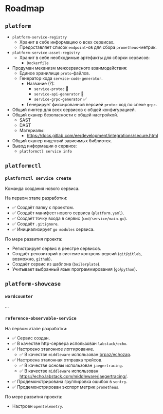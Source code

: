 # Roadmap

## `platform`

* `platform-service-registry`
    * Хранит в себе информацию о всех сервисах.
    * Предоставляет список `endpoint`-ов для сбора `prometheus`-метрик.
* `platform-service-asset-registry`
    * Хранит в себе необходимые артефакты для сборки сервисов:
        * `Dockerfile`
* Продуман механизм межсервисного взаимодействия:
    * Единое хранилище `proto`-файлов.
    * Генератор кода `service-code-generator`.
        * Название (?):
            * `service-protoc` :thinking:
            * `service-api-generator` :thinking:
            * `service-grpc-generator` :white_check_mark:
        * Генерирует фиксированной версией `protoc` код по спеке `grpc`.
* Общий линтер для всех сервисов с общей конфигурацией.
* Общий сканер безопасности с общей настройкой.
    * SAST
    * DAST
    * Материалы:
        * https://docs.gitlab.com/ee/development/integrations/secure.html
* Общий сканер лицензий зависимых библиотек.
* Вывод информации о сервисе:
    * `platformctl service info`

## `platformctl`

### `platformctl service create`

Команда создания нового сервиса.

На первом этапе разработки:

* :white_check_mark: Создаёт папку с проектом.
* :white_check_mark: Создаёт манифест нового сервиса (`platform.yaml`).
* :white_check_mark: Создаёт точку входа в сервис (`cmd/service/main.go`).
* :white_check_mark: Создаёт `.gitignore`.
* :white_check_mark: Инициализирует `go modules` сервиса.

По мере развития проекта:

* Регистрирует сервис в реестре сервисов.
* Создаёт репозиторий в системе контроля версий (`git`/`gitlab`,
  возможно, `github`).
* Создаёт сервис из шаблона (`boilerplate`).
* Учитывает выбранный язык программирования (`go`/`python`).

## `platform-showcase`

### `wordcounter`

...

### `reference-observable-service`

На первом этапе разработки:

* :white_check_mark: Сервис создан.
* :white_check_mark: В качестве http-сервера использован `labstack/echo`.
* :white_check_mark: Настроено эталонное логгирование.
    * :white_check_mark: В качестве `middleware`
      использован [brpaz/echozap](https://github.com/brpaz/echozap).
* :white_check_mark: Настроена эталонная отправка трейсов.
    * :white_check_mark: В качестве основы использован `jaegertracing`.
    * :white_check_mark: В качестве `middleware`
      использован https://echo.labstack.com/middleware/jaegertracing/.
* :white_check_mark: Продемонстрирована группировка ошибок в `sentry`.
* :white_check_mark: Продемонстрирован экспорт метрик `prometheus`.

По мере развития проекта:

* Настроен `opentelemetry`.
